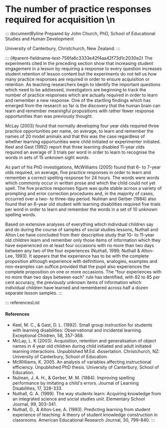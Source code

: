 # The number of practice responses required for acquisition \n

::: documentByline
Prepared by John Church, PhD, School of Educational Studies and Human
Development

University of Canterbury, Christchurch, New Zealand.
:::

::: {#parent-fieldname-text-756fa6c3333e42f4aa42f73d1c2030e2}
The experiments cited in the preceding section show that increasing
student engagement in a lesson by requiring a response to every question
increases student retention of lesson content but the experiments do not
tell us how many practice responses are required in order to ensure
acquisition or retention. As teaching researchers begin to identify the
important questions which need to be addressed, investigators are
beginning to track the number of practice responses which are actually
required in order to learn and remember a new response. One of the
startling findings which has emerged from the research so far is the
discovery that the human brain can learn and remember meaningful
propositions with rather fewer response opportunities than was
previously thought.

McLay (2003) found that normally developing four year olds required
three practice opportunities per name, on average, to learn and remember
the names of 20 model animals and that this was the case regardless of
whether learning opportunities were child initiated or experimenter
initiated. Keel and Gast (1992) report that three learning disabled
11-year olds required an average of 3 trials per word in order to learn
to recognise the words in sets of 15 unknown sight words.

As part of his PhD investigations, McWilliams (2005) found that 6- to
7-year olds required, on average, five practice responses in order to
learn and remember a correct spelling response for 24 hours. The words
were words which commonly occur in written prose and which the child
could not yet spell. The five practice responses figure was quite stable
across a variety of prompting and error correction procedures and, in
the majority of cases, occurred over a two- to three-day period. Nulman
and Gerber (1984) also found that an 8-year old student with learning
disabilities required five trials per word in order to learn and
remember the words in a set of 10 unknown spelling words.

Based on extensive analyses of everything which individual children say
and do during the course of samples of social studies lessons, Nuthall
and Alton Lee have concluded from their descriptive study that 10- to
11-year old children learn and remember only those items of information
which they have experienced on at least four occasions with no more than
two days between any two of the four experiences (Nuthall, 1999; Nuthall
& Alton-Lee, 1993). It appears that the experience has to be with the
complete proposition although experience with definitions, analogies,
examples and non-examples can suffice provided that the pupil also
experiences the complete proposition on one or more occasions. The
\"four experiences with no more than two days between each\" rule has
identified, with 82 to 85 per cent accuracy, the previously unknown
items of information which individual children have learned and
remembered across half a dozen separate lesson samples.
:::

::: referencesList
#### References

-   Keel, M. C., & Gast, D. L. (1992). Small group instruction for
    students with learning disabilities: Observational and incidental
    learning. Exceptional Children, 58, 357-368.
-   McLay, L. K (2003). Acquisition, retention and generalisation of
    object names in 4 year old children during child initiated and adult
    initiated learning interactions. Unpublished M.Ed. dissertation.
    Christchurch, NZ: University of Canterbury, School of Education.
-   McWilliams, K. 2005. An analysis of variables affecting
    instructional efficiency. Unpublished PhD thesis. University of
    Canterbury, School of Education.
-   Nulman, J. A. H., & Gerber, M. M. (1984). Improving spelling
    performance by imitating a child\'s errors. Journal of Learning
    Disabilities, 17, 328-333.
-   Nuthall, G. A. (1999). The way students learn: Acquiring knowledge
    from an integrated science and social studies unit. Elementary
    School Journal, 99, 303-341.
-   Nuthall, G., & Alton-Lee, A. (1993). Predicting learning from
    student experience of teaching: A theory of student knowledge
    construction in classrooms. American Educational Research Journal,
    30, 799-840.
:::

